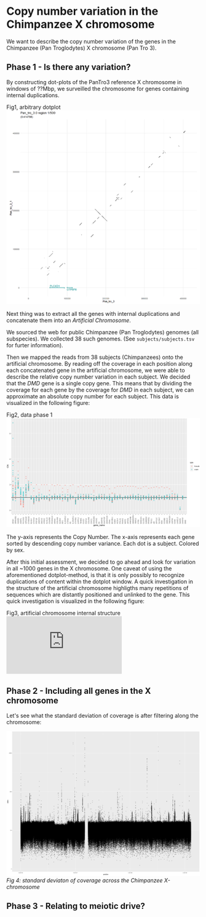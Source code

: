 # Copy number variation in the Chimpanzee X chromosome

We want to describe the copy number variation of the genes in the Chimpanzee (Pan Troglodytes) X chromosome (Pan Tro 3).

## Phase 1 - Is there any variation?

By constructing dot-plots of the PanTro3 reference X chromosome in windows of ??Mbp, we surveilled the chromosome for genes containing internal duplications.

Fig1, arbitrary dotplot
![what](https://github.com/cmkobel/ChimpX/blob/master/01dotplot/1plots/window_1.png "example dotplot")


Next thing was to extract all the genes with internal duplications and concatenate them into an *Artificial Chromosome*.

We sourced the web for public Chimpanzee (Pan Troglodytes) genomes (all subspecies). We collected 38 such genomes. (See `subjects/subjects.tsv` for furter information).

Then we mapped the reads from 38 subjects (Chimpanzees) onto the artificial chromosome. By reading off the coverage in each position along each concatenated gene in the artificial chromosome, we were able to describe the relative copy number variation in each subject. We decided that the *DMD* gene is a single copy gene. This means that by dividing the coverage for each gene by the coverage for *DMD* in each subject, we can approximate an absolute copy number for each subject. This data is visualized in the following figure:

Fig2, data phase 1
![2](https://github.com/cmkobel/ChimpX/blob/master/visualization/chimpx_region_points.png "variation in selected genes")


The y-axis represents the Copy Number. The x-axis represents each gene sorted by descending copy number variance.  Each dot is a subject. Colored by sex.

After this initial assessment, we decided to go ahead and look for variation in all ~1000 genes in the X chromosome. One caveat of using the aforementioned dotplot-method, is that it is only possibly to recognize duplications of content within the dotplot window. A quick investigation in the structure of the artificial chromosome highligths many repetitions of sequences which are distantly positioned and unlinked to the gene. This quick investigation is visualized in the following figure:

Fig3, artificial chromosome internal structure
![2](https://github.com/cmkobel/ChimpX/blob/master/visualization/ac3_dotplot_no69_debug.pdf "artificial chromosome internal structure")

## Phase 2 - Including all genes in the X chromosome
Let's see what the standard deviation of coverage is after filtering along the chromosome:


![what](https://github.com/cmkobel/ChimpX/blob/master/visualization/sd_across_30.png?raw=true "standard deviaton of coverage across the Chimpanzee X-chromosome")
*Fig 4: standard deviaton of coverage across the Chimpanzee X-chromosome*


## Phase 3 - Relating to meiotic drive?
